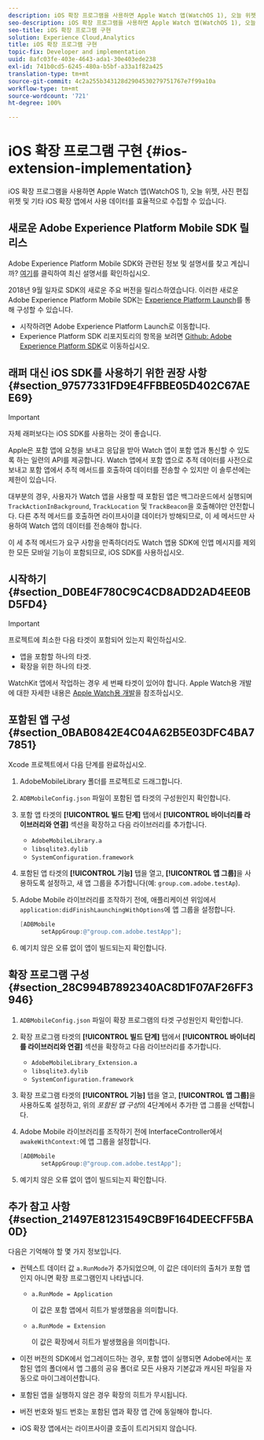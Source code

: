 ```yaml
---
description: iOS 확장 프로그램을 사용하면 Apple Watch 앱(WatchOS 1), 오늘 위젯, 사진 편집 위젯 및 기타 iOS 확장 앱에서 사용 데이터를 효율적으로 수집할 수 있습니다.
seo-description: iOS 확장 프로그램을 사용하면 Apple Watch 앱(WatchOS 1), 오늘 위젯, 사진 편집 위젯 및 기타 iOS 확장 앱에서 사용 데이터를 효율적으로 수집할 수 있습니다.
seo-title: iOS 확장 프로그램 구현
solution: Experience Cloud,Analytics
title: iOS 확장 프로그램 구현
topic-fix: Developer and implementation
uuid: 8afc03fe-403e-4643-ada1-30e403ede238
exl-id: 741b0cd5-6245-480a-b5bf-a33a1f82a425
translation-type: tm+mt
source-git-commit: 4c2a255b343128d2904530279751767e7f99a10a
workflow-type: tm+mt
source-wordcount: '721'
ht-degree: 100%

---
```


# iOS 확장 프로그램 구현 {#ios-extension-implementation}

iOS 확장 프로그램을 사용하면 Apple Watch 앱(WatchOS 1), 오늘 위젯, 사진 편집 위젯 및 기타 iOS 확장 앱에서 사용 데이터를 효율적으로 수집할 수 있습니다.

## 새로운 Adobe Experience Platform Mobile SDK 릴리스

Adobe Experience Platform Mobile SDK와 관련된 정보 및 설명서를 찾고 계십니까? [여기](https://aep-sdks.gitbook.io/docs/)를 클릭하여 최신 설명서를 확인하십시오.

2018년 9월 일자로 SDK의 새로운 주요 버전을 릴리스하였습니다. 이러한 새로운 Adobe Experience Platform Mobile SDK는 [Experience Platform Launch](https://www.adobe.com/kr/experience-platform/launch.html)를 통해 구성할 수 있습니다.

* 시작하려면 Adobe Experience Platform Launch로 이동합니다.
* Experience Platform SDK 리포지토리의 항목을 보려면 [Github: Adobe Experience Platform SDK](https://github.com/Adobe-Marketing-Cloud/acp-sdks)로 이동하십시오.

## 래퍼 대신 iOS SDK를 사용하기 위한 권장 사항 {#section_97577331FD9E4FFBBE05D402C67AEE69}

>[!IMPORTANT]
>
>자체 래퍼보다는 iOS SDK를 사용하는 것이 좋습니다.

Apple은 포함 앱에 요청을 보내고 응답을 받아 Watch 앱이 포함 앱과 통신할 수 있도록 하는 일련의 API를 제공합니다. Watch 앱에서 포함 앱으로 추적 데이터를 사전으로 보내고 포함 앱에서 추적 메서드를 호출하여 데이터를 전송할 수 있지만 이 솔루션에는 제한이 있습니다.

대부분의 경우, 사용자가 Watch 앱을 사용할 때 포함된 앱은 백그라운드에서 실행되며 `TrackActionInBackground`, `TrackLocation` 및 `TrackBeacon`을 호출해야만 안전합니다. 다른 추적 메서드를 호출하면 라이프사이클 데이터가 방해되므로, 이 세 메서드만 사용하여 Watch 앱의 데이터를 전송해야 합니다.

이 세 추적 메서드가 요구 사항을 만족하더라도 Watch 앱용 SDK에 인앱 메시지를 제외한 모든 모바일 기능이 포함되므로, iOS SDK를 사용하십시오.

## 시작하기 {#section_D0BE4F780C9C4CD8ADD2AD4EE0BD5FD4}

>[!IMPORTANT]
>
>프로젝트에 최소한 다음 타겟이 포함되어 있는지 확인하십시오.
>
>* 앱을 포함할 하나의 타겟.
>* 확장을 위한 하나의 타겟.

>



WatchKit 앱에서 작업하는 경우 세 번째 타겟이 있어야 합니다. Apple Watch용 개발에 대한 자세한 내용은 [Apple Watch용 개발](https://developer.apple.com/library/ios/documentation/General/Conceptual/WatchKitProgrammingGuide/index.html#//apple_ref/doc/uid/TP40014969-CH8-SW1)을 참조하십시오.

## 포함된 앱 구성 {#section_0BAB0842E4C04A62B5E03DFC4BA77851}

Xcode 프로젝트에서 다음 단계를 완료하십시오.

1. AdobeMobileLibrary 폴더를 프로젝트로 드래그합니다.
1. `ADBMobileConfig.json` 파일이 포함된 앱 타겟의 구성원인지 확인합니다.
1. 포함 앱 타겟의 **[!UICONTROL 빌드 단계]** 탭에서 **[!UICONTROL 바이너리를 라이브러리와 연결]** 섹션을 확장하고 다음 라이브러리를 추가합니다.

   * `AdobeMobileLibrary.a`
   * `libsqlite3.dylib`
   * `SystemConfiguration.framework`

1. 포함된 앱 타겟의 **[!UICONTROL 기능]** 탭을 열고, **[!UICONTROL 앱 그룹]**&#x200B;을 사용하도록 설정하고, 새 앱 그룹을 추가합니다(예: `group.com.adobe.testAp`).

1. Adobe Mobile 라이브러리를 조작하기 전에, 애플리케이션 위임에서 `application:didFinishLaunchingWithOptions`에 앱 그룹을 설정합니다.

   ```objective-c
   [ADBMobile 
         setAppGroup:@"group.com.adobe.testApp"];
   ```

1. 예기치 않은 오류 없이 앱이 빌드되는지 확인합니다.

## 확장 프로그램 구성{#section_28C994B7892340AC8D1F07AF26FF3946}

1. `ADBMobileConfig.json` 파일이 확장 프로그램의 타겟 구성원인지 확인합니다.
1. 확장 프로그램 타겟의 **[!UICONTROL 빌드 단계]** 탭에서 **[!UICONTROL 바이너리를 라이브러리와 연결]** 섹션을 확장하고 다음 라이브러리를 추가합니다.

   * `AdobeMobileLibrary_Extension.a`
   * `libsqlite3.dylib`
   * `SystemConfiguration.framework`

1. 확장 프로그램 타겟의 **[!UICONTROL 기능]** 탭을 열고, **[!UICONTROL 앱 그룹]**&#x200B;을 사용하도록 설정하고, 위의 *포함된 앱 구성*&#x200B;의 4단계에서 추가한 앱 그룹을 선택합니다.

1. Adobe Mobile 라이브러리를 조작하기 전에 InterfaceController에서 `awakeWithContext:`에 앱 그룹을 설정합니다.

   ```objective-c
   [ADBMobile 
         setAppGroup:@"group.com.adobe.testApp"];
   ```

1. 예기치 않은 오류 없이 앱이 빌드되는지 확인합니다.

## 추가 참고 사항 {#section_21497E81231549CB9F164DEECFF5BA0D}

다음은 기억해야 할 몇 가지 정보입니다.

* 컨텍스트 데이터 값 `a.RunMode`가 추가되었으며, 이 값은 데이터의 출처가 포함 앱인지 아니면 확장 프로그램인지 나타냅니다.

   * `a.RunMode = Application`

      이 값은 포함 앱에서 히트가 발생했음을 의미합니다.
   * `a.RunMode = Extension`

      이 값은 확장에서 히트가 발생했음을 의미합니다.

* 이전 버전의 SDK에서 업그레이드하는 경우, 포함 앱이 실행되면 Adobe에서는 포함된 앱의 폴더에서 앱 그룹의 공유 폴더로 모든 사용자 기본값과 캐시된 파일을 자동으로 마이그레이션합니다.
* 포함된 앱을 실행하지 않은 경우 확장의 히트가 무시됩니다.
* 버전 번호와 빌드 번호는 포함된 앱과 확장 앱 간에 동일해야 합니다.
* iOS 확장 앱에서는 라이프사이클 호출이 트리거되지 않습니다.
